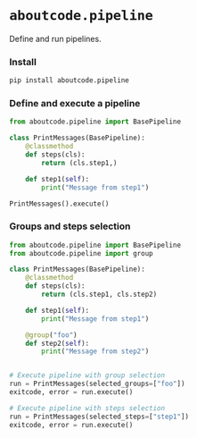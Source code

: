 # `aboutcode.pipeline`

Define and run pipelines.

### Install

```bash
pip install aboutcode.pipeline
```

### Define and execute a pipeline

```python
from aboutcode.pipeline import BasePipeline

class PrintMessages(BasePipeline):
    @classmethod
    def steps(cls):
        return (cls.step1,)

    def step1(self):
        print("Message from step1")

PrintMessages().execute()
```

### Groups and steps selection

```python
from aboutcode.pipeline import BasePipeline
from aboutcode.pipeline import group

class PrintMessages(BasePipeline):
    @classmethod
    def steps(cls):
        return (cls.step1, cls.step2)

    def step1(self):
        print("Message from step1")

    @group("foo")
    def step2(self):
        print("Message from step2")


# Execute pipeline with group selection
run = PrintMessages(selected_groups=["foo"])
exitcode, error = run.execute()

# Execute pipeline with steps selection
run = PrintMessages(selected_steps=["step1"])
exitcode, error = run.execute()
```
